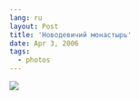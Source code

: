 ```yaml
---
lang: ru
layout: Post
title: 'Новодевичий монастырь'
date: Apr 3, 2006
tags:
  - photos
---
```


![](http://wow.sapegin.me/1Y2e0L1X351I/MG-3841.jpg)

